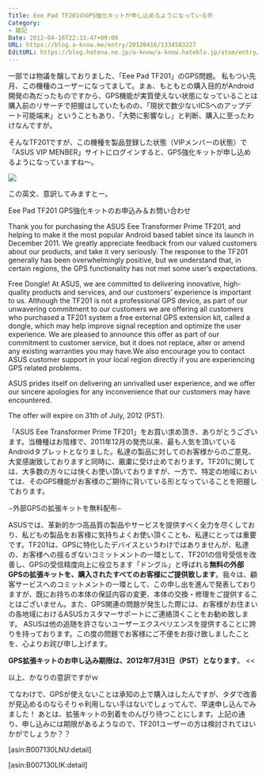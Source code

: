 ```yaml
---
Title: Eee Pad TF201のGPS強化キットが申し込めるようになっている件
Category:
- 雑記
Date: 2012-04-16T22:33:47+09:00
URL: https://blog.a-know.me/entry/20120416/1334583227
EditURL: https://blog.hatena.ne.jp/a-know/a-know.hateblo.jp/atom/entry/12921228815727979328
---
```


一部では物議を醸しておりました、「Eee Pad TF201」のGPS問題。
私もつい先月、この機種のユーザーになってまして。まぁ、もともとの購入目的がAndroid開発の為だったものですから、GPS機能が実質使えない状態になっていることは購入前のリサーチで把握はしていたものの、「現状で数少ないICSへのアップデート可能端末」ということもあり、「大勢に影響なし」と判断、購入に至ったわけなんですが。


そんなTF201ですが、この機種を製品登録した状態（VIPメンバーの状態）で「ASUS VIP MENBER」サイトにログインすると、GPS強化キットが申し込めるようになっていますね〜。


<img src="//lh5.ggpht.com/xM5BRMOWcr6YPOd-9pyQsyKItYgvcgdwysNGQ8PkOpMmjKsbhBLNo35sU8E3rJ0BaIys_Q6VTnHeFZ-Aey0I-g=s720">


この英文、意訳してみますとー。


>>
Eee Pad TF201 GPS強化キットのお申込み＆お問い合わせ

Thank you for purchasing the ASUS Eee Transformer Prime TF201, and helping to make it the most popular Android based tablet since its launch in December 2011. We greatly appreciate feedback from our valued customers about our products, and take it very seriously. The response to the TF201 generally has been overwhelmingly positive, but we understand that, in certain regions, the GPS functionality has not met some user’s expectations.

Free Dongle! At ASUS, we are committed to delivering innovative, high-quality products and services, and our customers’ experience is important to us. Although the TF201 is not a professional GPS device, as part of our unwavering commitment to our customers we are offering all customers who purchased a TF201 system a free external GPS extension kit, called a dongle, which may help improve signal reception and optimize the user experience. We are pleased to announce this offer as part of our commitment to customer service, but it does not replace, alter or amend any existing warranties you may have.We also encourage you to contact ASUS customer support in your local region directly if you are experiencing GPS related problems.

ASUS prides itself on delivering an unrivalled user experience, and we offer our sincere apologies for any inconvenience that our customers may have encountered.

The offer will expire on 31th of July, 2012 (PST).



「ASUS Eee Transformer Prime TF201」をお買い求め頂き、ありがとうございます。当機種はお陰様で、2011年12月の発売以来、最も人気を頂いているAndroidタブレットとなりました。私達の製品に対してのお客様からのご意見、大変感謝致しておりますと同時に、厳粛に受け止めております。TF201に関しては、大多数の方々には快くお使い頂いておりますが、一方で、特定の地域においては、そのGPS機能がお客様のご期待に背いている形となっていることを把握しております。


−外部GPSの拡張キットを無料配布−

ASUSでは、革新的かつ高品質の製品やサービスを提供すべく全力を尽くしており、私どもの製品をお客様に気持ちよくお使い頂くことも、私達にとっては重要です。TF201は、GPSに特化したデバイスというわけではありませんが、私達の、お客様への揺るぎないコミットメントの一環として、TF201の信号受信を改善し、GPSの受信精度向上に役立ちます「ドングル」と呼ばれる<span class="deco" style="font-weight:bold;">無料の外部GPSの拡張キットを、購入されたすべてのお客様にご提供致します</span>。我々は、顧客サービスへのコミットメントの一環として、この申し出を進んで発表しておりますが、既にお持ちの本体の保証内容の変更、本体の交換・修理をご提供することはございません。また、GPS関連の問題が発生した際には、お客様がお住まいの各地域におけるASUSカスタマーサポートにご連絡頂くことをお勧め致します。
ASUSは他の追随を許さないユーザーエクスペリエンスを提供することに誇りを持っております。この度の問題でお客様にご不便をお掛け致しましたことを、心よりお詫び申し上げます。

<span class="deco" style="font-weight:bold;">GPS拡張キットのお申し込み期限は、2012年7月31日（PST）となります</span>。
<<


以上、かなりの意訳ですがｗ



てなわけで、GPSが使えないことは承知の上で購入はしたんですが、タダで改善が見込めるのならそりゃ利用しない手はないでしょってんで、早速申し込んでみました！
あとは、拡張キットの到着をのんびり待つことにします。上記の通り、申し込みには期限があるようなので、TF201ユーザーの方は検討されてはいかがでしょうか？？


[asin:B007130LNU:detail]

[asin:B007130LIK:detail]


<script src="https://moshi-moshi.moshimo.works/moshimoshi/a_know_blog/20120416-1334583227?title=Eee%20Pad%20TF201%E3%81%AEGPS%E5%BC%B7%E5%8C%96%E3%82%AD%E3%83%83%E3%83%88%E3%81%8C%E7%94%B3%E3%81%97%E8%BE%BC%E3%82%81%E3%82%8B%E3%82%88%E3%81%86%E3%81%AB%E3%81%AA%E3%81%A3%E3%81%A6%E3%81%84%E3%82%8B%E4%BB%B6"></script>
